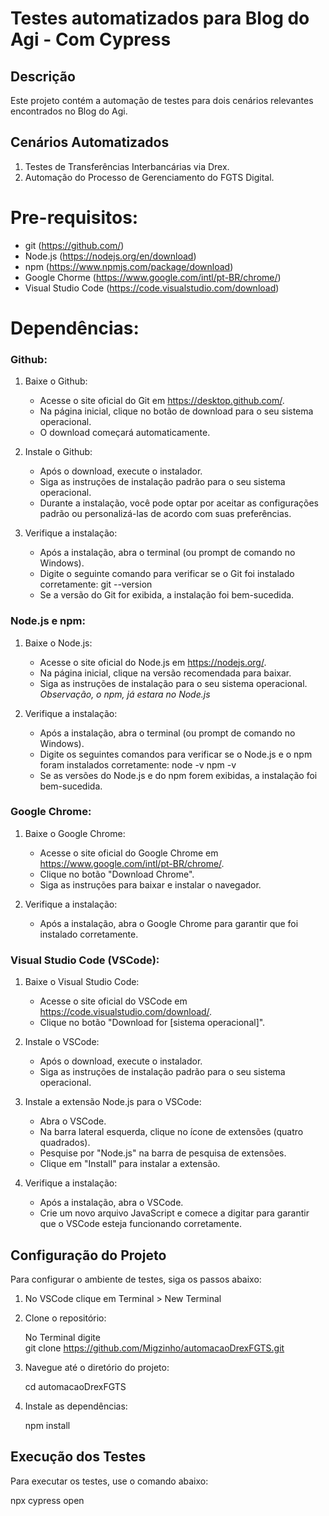 # Testes automatizados para Blog do Agi - Com Cypress

## Descrição
Este projeto contém a automação de testes para dois cenários relevantes encontrados no Blog do Agi.

## Cenários Automatizados
1. Testes de Transferências Interbancárias via Drex.
2. Automação do Processo de Gerenciamento do FGTS Digital.

# Pre-requisitos:
- git (https://github.com/)
- Node.js (https://nodejs.org/en/download)
- npm (https://www.npmjs.com/package/download)
- Google Chorme (https://www.google.com/intl/pt-BR/chrome/)
- Visual Studio Code (https://code.visualstudio.com/download)

# Dependências:

### Github:

1. Baixe o Github:
   - Acesse o site oficial do Git em https://desktop.github.com/.
   - Na página inicial, clique no botão de download para o seu sistema operacional.
   - O download começará automaticamente.

2. Instale o Github:
   - Após o download, execute o instalador.
   - Siga as instruções de instalação padrão para o seu sistema operacional.
   - Durante a instalação, você pode optar por aceitar as configurações padrão ou personalizá-las de acordo com suas preferências.

3. Verifique a instalação:
   - Após a instalação, abra o terminal (ou prompt de comando no Windows).
   - Digite o seguinte comando para verificar se o Git foi instalado corretamente:
      git --version
   - Se a versão do Git for exibida, a instalação foi bem-sucedida.

### Node.js e npm:
1. Baixe o Node.js:

   - Acesse o site oficial do Node.js em https://nodejs.org/.
   - Na página inicial, clique na versão recomendada para baixar.
   - Siga as instruções de instalação para o seu sistema operacional.
     *Observação, o npm, já estara no Node.js*

2. Verifique a instalação:

   - Após a instalação, abra o terminal (ou prompt de comando no Windows).
   - Digite os seguintes comandos para verificar se o Node.js e o npm foram instalados corretamente:
      node -v
      npm -v
   - Se as versões do Node.js e do npm forem exibidas, a instalação foi bem-sucedida.

### Google Chrome:
1. Baixe o Google Chrome:

   - Acesse o site oficial do Google Chrome em https://www.google.com/intl/pt-BR/chrome/.
   - Clique no botão "Download Chrome".
   - Siga as instruções para baixar e instalar o navegador.

2. Verifique a instalação:

   - Após a instalação, abra o Google Chrome para garantir que foi instalado corretamente.
   
### Visual Studio Code (VSCode):

1. Baixe o Visual Studio Code:

   - Acesse o site oficial do VSCode em https://code.visualstudio.com/download/.
   - Clique no botão "Download for [sistema operacional]".

2. Instale o VSCode:

   - Após o download, execute o instalador.
   - Siga as instruções de instalação padrão para o seu sistema operacional.

3. Instale a extensão Node.js para o VSCode:

   - Abra o VSCode.
   - Na barra lateral esquerda, clique no ícone de extensões (quatro quadrados).
   - Pesquise por "Node.js" na barra de pesquisa de extensões.
   - Clique em "Install" para instalar a extensão.

4. Verifique a instalação:

   - Após a instalação, abra o VSCode.
   - Crie um novo arquivo JavaScript e comece a digitar para garantir que o VSCode esteja funcionando corretamente.
   

## Configuração do Projeto
Para configurar o ambiente de testes, siga os passos abaixo:

1. No VSCode clique em Terminal > New Terminal

2. Clone o repositório:
    
	No Terminal digite	
    git clone https://github.com/Migzinho/automacaoDrexFGTS.git
    
2. Navegue até o diretório do projeto:
    
    cd automacaoDrexFGTS
    
3. Instale as dependências:
    
    npm install
    
## Execução dos Testes
Para executar os testes, use o comando abaixo:

npx cypress open
